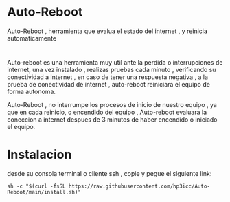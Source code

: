 # Auto-Reboot

Auto-Reboot , herramienta que evalua el estado del internet , y reinicia automaticamente

#

Auto-reboot es una herramienta muy util ante la perdida o interrupciones de internet, una vez instalado , realizas pruebas cada minuto , verificando su conectividad a internet , en caso de tener una respuesta negativa , a la prueba de conectividad de internet , auto-reboot reiniciara el equipo de forma autonoma.

Auto-Reboot , no interrumpe los procesos de inicio de nuestro equipo , ya que en cada reinicio, o encendido del equipo , Auto-reboot evaluara la coneccion a internet despues de 3 minutos de haber encendido o iniciado el equipo.

#

# Instalacion

desde su consola terminal o cliente ssh , copie y pegue el siguiente link:

    sh -c "$(curl -fsSL https://raw.githubusercontent.com/hp3icc/Auto-Reboot/main/install.sh)"
    
 #
 
 
